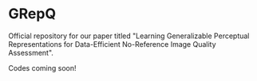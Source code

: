 # GRepQ
Official repository for our paper titled "Learning Generalizable Perceptual Representations for Data-Efficient No-Reference Image Quality Assessment".

Codes coming soon!
